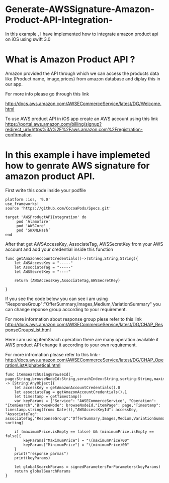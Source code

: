 # Generate-AWSSignature-Amazon-Product-API-Integration-

In this example , I have implemented how to integrate amazon product api on iOS using swift 3.0

# What is Amazon Product API ?

Amazon provided the API through which we can access the products data like (Product name, image,prices) from amazon database and diplay this in our app.

For more info please go through this link

http://docs.aws.amazon.com/AWSECommerceService/latest/DG/Welcome.html

To use AWS product API in iOS app create an AWS account using this link https://portal.aws.amazon.com/billing/signup?redirect_url=https%3A%2F%2Faws.amazon.com%2Fregistration-confirmation


# In this example i have implemeted how to genrate AWS signature for amazon product API.


First write this code inside your podfile
```
platform :ios, '9.0'
use_frameworks!
source 'https://github.com/CocoaPods/Specs.git'

target 'AWSProductAPIIntegration' do
     pod 'Alamofire'
     pod 'AWSCore'
     pod ‘SWXMLHash’
end
```
After that get AWSAccessKey, AssociateTag, AWSSecretKey from your AWS account and add your credential inside this function

    func getAmazonAccountCredentials()->(String,String,String){
        let AWSAccessKey = "-----"
        let AssociateTag = "-----"
        let AWSSecretKey = "----"
        
        return (AWSAccessKey,AssociateTag,AWSSecretKey)
        
    }
    
   If you see the code below you can see i am using "ResponseGroup":"OfferSummary,Images,Medium,VariationSummary" you can change reponse group according to your requirement.
   
 For more information about response group plese refer to this link
   http://docs.aws.amazon.com/AWSECommerceService/latest/DG/CHAP_ResponseGroupsList.html
   
Here i am using itemSeach operation there are many operation available it AWS product API change it according to your own requirement.

For more infromation please refer to this link:- 
   http://docs.aws.amazon.com/AWSECommerceService/latest/DG/CHAP_OperationListAlphabetical.html
  
  
    func itemSearchUsingBrowseId(_ page:String,browseNodeId:String,serachIndex:String,sorting:String,maximumPrice:String,minimumPrice:String) -> [String:AnyObject]{
        let accessKey = getAmazonAccountCredentials().0
        let associateTag = getAmazonAccountCredentials().1
        let timestamp = getTimestamp()
        var keyParams = ["Service": "AWSECommerceService", "Operation": "ItemSearch","BrowseNode": browseNodeId,"ItemPage": page,"Timestamp": timestamp.string(from: Date()),"AWSAccessKeyId": accessKey, "AssociateTag": associateTag,"ResponseGroup":"OfferSummary,Images,Medium,VariationSummary","SearchIndex":serachIndex,"Availability":"Available","Sort": sorting]
        
        if (maximumPrice.isEmpty == false) && (minimumPrice.isEmpty == false){
            keyParams["MaximumPrice"] = "\(maximumPrice)00"
            keyParams["MinimumPrice"] = "\(minimumPrice)00"
        }
        print("response parmas")
        print(keyParams)
        
        let globalSearchParams = signedParametersForParameters(keyParams)
        return globalSearchParams
    }
    
  
    
    
   

